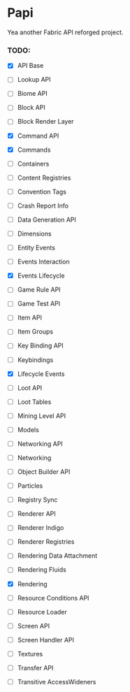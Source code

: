 # Papi
Yea another Fabric API reforged project.

### TODO:
- [x] API Base
- [ ] Lookup API
- [ ] Biome API
- [ ] Block API
- [ ] Block Render Layer
- [x] Command API
- [x] Commands
- [ ] Containers
- [ ] Content Registries
- [ ] Convention Tags
- [ ] Crash Report Info 
- [ ] Data Generation API
- [ ] Dimensions
- [ ] Entity Events
- [ ] Events Interaction
- [x] Events Lifecycle
- [ ] Game Rule API
- [ ] Game Test API
- [ ] Item API
- [ ] Item Groups
- [ ] Key Binding API
- [ ] Keybindings
- [x] Lifecycle Events
- [ ] Loot API
- [ ] Loot Tables
- [ ] Mining Level API
- [ ] Models
- [ ] Networking API
- [ ] Networking
- [ ] Object Builder API
- [ ] Particles
- [ ] Registry Sync
- [ ] Renderer API
- [ ] Renderer Indigo
- [ ] Renderer Registries
- [ ] Rendering Data Attachment
- [ ] Rendering Fluids
- [x] Rendering
- [ ] Resource Conditions API
- [ ] Resource Loader
- [ ] Screen API
- [ ] Screen Handler API
- [ ] Textures
- [ ] Transfer API
- [ ] Transitive AccessWideners

